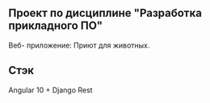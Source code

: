## Проект по дисциплине "Разработка прикладного ПО"

Веб- приложение: Приют для животных.

## Стэк
Angular 10 + Django Rest
